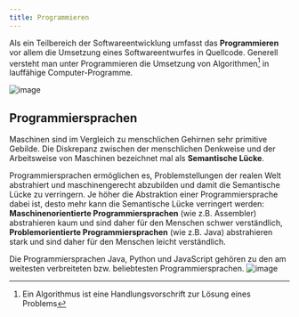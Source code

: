 ```yaml
---
title: Programmieren
---
```


Als ein Teilbereich der Softwareentwicklung umfasst das **Programmieren** vor allem die Umsetzung eines Softwareentwurfes in Quellcode. Generell versteht man unter 
Programmieren die Umsetzung von Algorithmen[^1] in lauffähige Computer-Programme.

![image](https://user-images.githubusercontent.com/47243617/170713188-5d3502a8-1488-422b-a31e-e60105256107.png)

## Programmiersprachen
Maschinen sind im Vergleich zu menschlichen Gehirnen sehr primitive Gebilde. Die Diskrepanz zwischen der menschlichen Denkweise und der Arbeitsweise von Maschinen 
bezeichnet mal als **Semantische Lücke**. 

Programmiersprachen ermöglichen es, Problemstellungen der realen Welt abstrahiert und maschinengerecht abzubilden und damit die 
Semantische Lücke zu verringern. Je höher die Abstraktion einer Programmiersprache dabei ist, desto mehr kann die Semantische Lücke verringert werden: **Maschinenorientierte Programmiersprachen** (wie z.B. Assembler) abstrahieren kaum und sind daher für den Menschen schwer verständlich, **Problemorientierte Programmiersprachen** (wie z.B. Java) abstrahieren stark und sind daher für den Menschen leicht verständlich.

Die Programmiersprachen Java, Python und JavaScript gehören zu den am weitesten verbreiteten bzw. beliebtesten Programmiersprachen.
![image](https://user-images.githubusercontent.com/47243617/171617641-175825ae-3f27-4411-a7bc-4591e78899a7.png)

[^1]: Ein Algorithmus ist eine Handlungsvorschrift zur Lösung eines Problems
